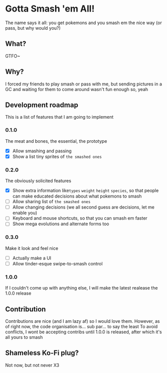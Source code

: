 # Gotta Smash 'em All!
The name says it all: you get pokemons and you smash em the nice way (or pass, but why would you?)

## What?
GTFO~

## Why?
I forced my friends to play smash or pass with me, but sending pictures in a GC and waiting for them to come around wasn't fun enough so, yeah

## Development roadmap
This is a list of features that I am going to implement

### 0.1.0
The meat and bones, the essential, the prototype
- [X] Allow smashing and passing
- [X] Show a list tiny sprites of `the smashed ones`

### 0.2.0
The obviously solicited features
- [X] Show extra information like`types` `weight` `height` `species`, so that people can make educated decisions about what pokemons to smash
- [ ] Allow sharing list of `the smashed ones`
- [ ] Allow changing decisions (we all second guess are decisions, let me enable you)
- [ ] Keyboard and mouse shortcuts, so that you can smash em faster
- [ ] Show mega evolutions and alternate forms too

### 0.3.0
Make it look and feel nice
- [ ] Actually make a UI
- [ ] Allow tinder-esque swipe-to-smash control

### 1.0.0
If I couldn't come up with anything else, I will make the latest realease the 1.0.0 release

## Contribution
Contributions are nice (and I am lazy af) so I would love them. However, as of right now, the code organisation is... sub par... to say the least
To avoid conflicts, I wont be accepting contribs until 1.0.0 is released, after which it's all yours to smash

## Shameless Ko-Fi plug?
Not now, but not never X3
